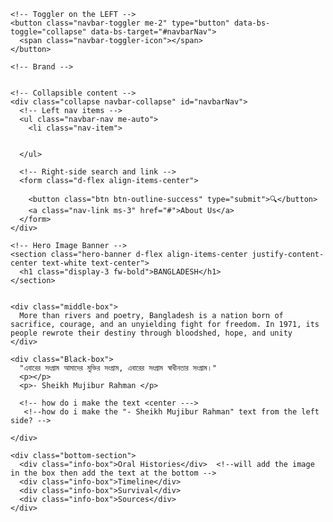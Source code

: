 <!DOCTYPE html>
<html lang="en">
  <head>
    <meta charset="UTF-8" />
    <title>War of 1971</title>
    <!-- Bootstrap CSS link -->
    <link
      href="https://cdn.jsdelivr.net/npm/bootstrap@5.3.0/dist/css/bootstrap.min.css"
      rel="stylesheet"
    />
    <!-- Your CSS -->
    <link rel="stylesheet" href="style.css" />
    <!-- Your JS -->
    <script src="script.js" defer></script>
  </head>
  <body>

  <nav class="navbar navbar-expand-lg navbar-light bg-light">
  <div class="container-fluid">

    <!-- Toggler on the LEFT -->
    <button class="navbar-toggler me-2" type="button" data-bs-toggle="collapse" data-bs-target="#navbarNav">
      <span class="navbar-toggler-icon"></span>
    </button>

    <!-- Brand -->
    

    <!-- Collapsible content -->
    <div class="collapse navbar-collapse" id="navbarNav">
      <!-- Left nav items -->
      <ul class="navbar-nav me-auto">
        <li class="nav-item">
        
        
      </ul>

      <!-- Right-side search and link -->
      <form class="d-flex align-items-center">
        
        <button class="btn btn-outline-success" type="submit">🔍</button>
        <a class="nav-link ms-3" href="#">About Us</a>
      </form>
    </div>
  </div>
</nav>

    <!-- Hero Image Banner -->
    <section class="hero-banner d-flex align-items-center justify-content-center text-white text-center">
      <h1 class="display-3 fw-bold">BANGLADESH</h1>
    </section>

   
    <div class="middle-box">
      More than rivers and poetry, Bangladesh is a nation born of sacrifice, courage, and an unyielding fight for freedom. In 1971, its people rewrote their destiny through bloodshed, hope, and unity
    </div>

    <div class="Black-box">
      "এবারের সংগ্রাম আমাদের মুক্তির সংগ্রাম, এবারের সংগ্রাম স্বাধীনতার সংগ্রাম।"
      <p></p>
      <p>- Sheikh Mujibur Rahman </p>

      <!-- how do i make the text <center ---> 
       <!--how do i make the "- Sheikh Mujibur Rahman" text from the left side? -->
      
    </div>

    <div class="bottom-section">
      <div class="info-box">Oral Histories</div>  <!--will add the image in the box then add the text at the bottom -->
      <div class="info-box">Timeline</div>
      <div class="info-box">Survival</div>
      <div class="info-box">Sources</div>
    </div>

    
